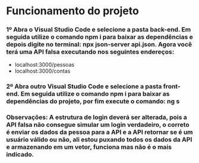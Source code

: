 # Funcionamento do projeto

### 1º Abra o Visual Studio Code e selecione a pasta back-end. Em seguida utilize o comando npm i para baixar as dependências e depois digite no terminal: npx json-server api.json. Agora você terá uma API falsa executando nos seguintes endereços:
- localhost:3000/pessoas
- localhost:3000/contas

### 2º Abra outro Visual Studio Code e selecione a pasta front-end. Em seguida utilize o comando npm i para baixar as dependências do projeto, por fim execute o comando: ng s

### Observações: A estrutura de login deverá ser alterada, pois a API falsa não consegue simular um login verdadeiro, o correto é enviar os dados da pessoa para a API e a API retornar se é um usuário válido ou não, ali estou puxando todos os dados da API e armazenando em um vetor, funciona mas não é o mais indicado.